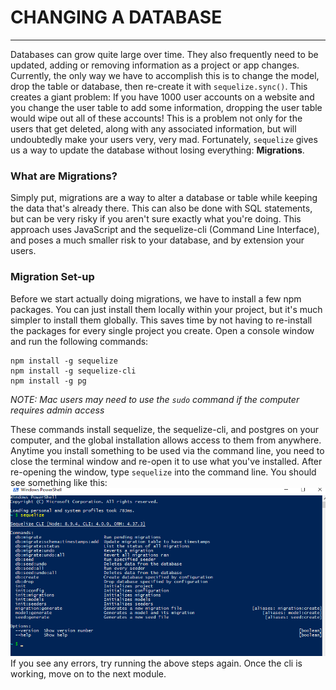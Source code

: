 # CHANGING A DATABASE
---

Databases can grow quite large over time. They also frequently need to be updated, adding or removing information as a project or app changes. Currently, the only way we have to accomplish this is to change the model, drop the table or database, then re-create it with `sequelize.sync()`. This creates a giant problem: If you have 1000 user accounts on a website and you change the user table to add some information, dropping the user table would wipe out all of these accounts! This is a problem not only for the users that get deleted, along with any associated information, but will undoubtedly make your users very, very mad. Fortunately, `sequelize` gives us a way to update the database without losing everything: **Migrations**.

### What are Migrations?
Simply put, migrations are a way to alter a database or table while keeping the data that's already there. This can also be done with SQL statements, but can be very risky if you aren't sure exactly what you're doing. This approach uses JavaScript and the sequelize-cli (Command Line Interface), and poses a much smaller risk to your database, and by extension your users.

### Migration Set-up
Before we start actually doing migrations, we have to install a few npm packages. You can just install them locally within your project, but it's much simpler to install them globally. This saves time by not having to re-install the packages for every single project you create. Open a console window and run the following commands:

```
npm install -g sequelize
npm install -g sequelize-cli
npm install -g pg
```
*NOTE: Mac users may need to use the `sudo` command if the computer requires admin access*

These commands install sequelize, the sequelize-cli, and postgres on your computer, and the global installation allows access to them from anywhere. Anytime you install something to be used via the command line, you need to close the terminal window and re-open it to use what you've installed. After re-opening the window, type `sequelize` into the command line. You should see something like this: <br>
![SequlizeCLI](assets/sequelizeCLIinstall.png) <br>
If you see any errors, try running the above steps again. Once the cli is working, move on to the next module.